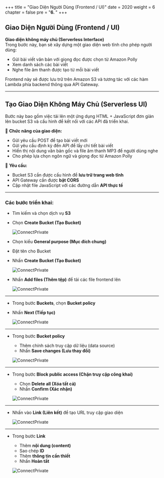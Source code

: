 +++
title = "Giao Diện Người Dùng (Frontend / UI)"
date = 2020
weight = 6
chapter = false
pre = "<b>6. </b>"
+++

## Giao Diện Người Dùng (Frontend / UI)

**Giao diện không máy chủ (Serverless Interface)**  
Trong bước này, bạn sẽ xây dựng một giao diện web tĩnh cho phép người dùng:

- Gửi bài viết văn bản với giọng đọc được chọn từ Amazon Polly
- Xem danh sách các bài viết
- Nghe file âm thanh được tạo từ mỗi bài viết

Frontend này sẽ được lưu trữ trên Amazon S3 và tương tác với các hàm Lambda phía backend thông qua API Gateway.

---

## Tạo Giao Diện Không Máy Chủ (Serverless UI)

Bước này bao gồm việc tải lên một ứng dụng HTML + JavaScript đơn giản lên bucket S3 và cấu hình để kết nối với các API đã triển khai.

🧰 **Chức năng của giao diện:**
- Gửi yêu cầu POST để tạo bài viết mới
- Gửi yêu cầu định kỳ đến API để lấy chi tiết bài viết
- Hiển thị nội dung văn bản gốc và file âm thanh MP3 để người dùng nghe
- Cho phép lựa chọn ngôn ngữ và giọng đọc từ Amazon Polly

🧪 **Yêu cầu:**
- Bucket S3 cần được cấu hình để **lưu trữ trang web tĩnh**
- API Gateway cần được **bật CORS**
- Cập nhật file JavaScript với các đường dẫn **API thực tế**

---

### Các bước triển khai:

- Tìm kiếm và chọn dịch vụ **S3**
- Chọn **Create Bucket (Tạo Bucket)**

  ![ConnectPrivate](../../images/6/6.0.png)

- Chọn kiểu **General purpose (Mục đích chung)**
- Đặt tên cho Bucket
- Nhấn **Create Bucket (Tạo Bucket)**

  ![ConnectPrivate](../../images/5/5.21.png)

- Nhấn **Add files (Thêm tệp)** để tải các file frontend lên

  ![ConnectPrivate](../../images/6/6.0.png)

---

- Trong bước **Buckets**, chọn **Bucket policy**
- Nhấn **Next (Tiếp tục)**

  ![ConnectPrivate](../../images/6/6.0.png)

---

- Trong bước **Bucket policy**
  - Thêm chính sách truy cập dữ liệu (data source)
  - Nhấn **Save changes (Lưu thay đổi)**

  ![ConnectPrivate](../../images/6/6.0.png)

---

- Trong bước **Block public access (Chặn truy cập công khai)**
  - Chọn **Delete all (Xóa tất cả)**
  - Nhấn **Confirm (Xác nhận)**

   ![ConnectPrivate](../../images/6/6.0.png)

---

- Nhấn vào **Link (Liên kết)** để tạo URL truy cập giao diện

  ![ConnectPrivate](../../images/6/6.0.png)

---

- Trong bước **Link**
  - Thêm **nội dung (content)**
  - Sao chép **ID**
  - Thêm **thông tin cần thiết**
  - Nhấn **Hoàn tất**

  ![ConnectPrivate](../../images/6/6.0.png)
